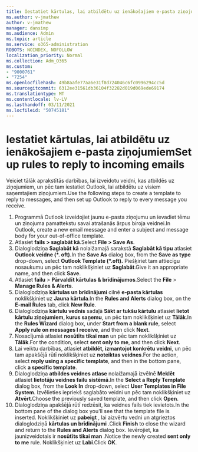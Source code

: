 ```yaml
---
title: Iestatiet kārtulas, lai atbildētu uz ienākošajiem e-pasta ziņojumiem
ms.author: v-jmathew
author: v-jmathew
manager: dansimp
ms.audience: Admin
ms.topic: article
ms.service: o365-administration
ROBOTS: NOINDEX, NOFOLLOW
localization_priority: Normal
ms.collection: Adm_O365
ms.custom:
- "9000761"
- "7254"
ms.openlocfilehash: 49b8aafe77aa6e31f8d724046c6fc0996294cc5d
ms.sourcegitcommit: 6312ee31561db36104f32282d019d069ede69174
ms.translationtype: MT
ms.contentlocale: lv-LV
ms.lasthandoff: 03/11/2021
ms.locfileid: "50745181"
---
```

# <a name="set-up-rules-to-reply-to-incoming-emails"></a><span data-ttu-id="84536-102">Iestatiet kārtulas, lai atbildētu uz ienākošajiem e-pasta ziņojumiem</span><span class="sxs-lookup"><span data-stu-id="84536-102">Set up rules to reply to incoming emails</span></span>

<span data-ttu-id="84536-103">Veiciet tālāk aprakstītās darbības, lai izveidotu veidni, kas atbildēs uz ziņojumiem, un pēc tam iestatiet Outlook, lai atbildētu uz visiem saņemtajiem ziņojumiem.</span><span class="sxs-lookup"><span data-stu-id="84536-103">Use the following steps to create a template to reply to messages, and then set up Outlook to reply to every message you receive.</span></span>

1. <span data-ttu-id="84536-104">Programmā Outlook izveidojiet jaunu e-pasta ziņojumu un ievadiet tēmu un ziņojuma pamattekstu savai atrašanās ārpus biroja veidnei.</span><span class="sxs-lookup"><span data-stu-id="84536-104">In Outlook, create a new email message and enter a subject and message body for your out-of-office template.</span></span>
2. <span data-ttu-id="84536-105">Atlasiet **fails > saglabāt kā**.</span><span class="sxs-lookup"><span data-stu-id="84536-105">Select **File > Save As**.</span></span>
3. <span data-ttu-id="84536-106">Dialoglodziņa **Saglabāt kā** nolaižamajā sarakstā **Saglabāt kā tipu** atlasiet **Outlook veidne (\*. oft).**</span><span class="sxs-lookup"><span data-stu-id="84536-106">In the **Save As** dialog box, from the **Save as type** drop-down, select **Outlook Template (\*.oft).**</span></span> <span data-ttu-id="84536-107">Piešķiriet tam attiecīgu nosaukumu un pēc tam noklikšķiniet uz **Saglabāt**.</span><span class="sxs-lookup"><span data-stu-id="84536-107">Give it an appropriate name, and then click **Save**.</span></span>
4. <span data-ttu-id="84536-108">Atlasiet **failu**  >  **Pārvaldīt kārtulas & brīdinājumos**.</span><span class="sxs-lookup"><span data-stu-id="84536-108">Select the **File** > **Manage Rules & Alerts**.</span></span>
5. <span data-ttu-id="84536-109">Dialoglodziņa **kārtulas un brīdinājumi** cilnē **e-pasta kārtulas** noklikšķiniet uz **Jauna kārtula**.</span><span class="sxs-lookup"><span data-stu-id="84536-109">In the **Rules and Alerts** dialog box, on the **E-mail Rules** tab, click **New Rule**.</span></span>
6. <span data-ttu-id="84536-110">Dialoglodziņa **kārtulu vednis** sadaļā **Sākt ar tukšu kārtulu** atlasiet **lietot kārtulu ziņojumiem, kurus saņemu**, un pēc tam noklikšķiniet uz **Tālāk**.</span><span class="sxs-lookup"><span data-stu-id="84536-110">In the **Rules Wizard** dialog box, under **Start from a blank rule**, select **Apply rule on messages I receive**, and then click **Next**.</span></span>
7. <span data-ttu-id="84536-111">Nosacījumā atlasiet **nosūtīts tikai man** un pēc tam noklikšķiniet uz **Tālāk**.</span><span class="sxs-lookup"><span data-stu-id="84536-111">For the condition, select **sent only to me**, and then click **Next**.</span></span>
8. <span data-ttu-id="84536-112">Lai veiktu darbības, atlasiet **atbildēt, izmantojot konkrētu veidni**, un pēc tam apakšējā rūtī noklikšķiniet uz **noteiktas veidnes**.</span><span class="sxs-lookup"><span data-stu-id="84536-112">For the action, select **reply using a specific template**, and then in the bottom pane, click **a specific template**.</span></span>
9. <span data-ttu-id="84536-113">Dialoglodziņa **atbildes veidnes atlase** nolaižamajā izvēlnē **Meklēt** atlasiet **lietotāju veidnes failu sistēmā**.</span><span class="sxs-lookup"><span data-stu-id="84536-113">In the **Select a Reply Template** dialog box, from the **Look In** drop-down, select **User Templates in File System**.</span></span> <span data-ttu-id="84536-114">Izvēlieties iepriekš saglabāto veidni un pēc tam noklikšķiniet uz **Atvērt**.</span><span class="sxs-lookup"><span data-stu-id="84536-114">Choose the previously saved template, and then click **Open**.</span></span>
10. <span data-ttu-id="84536-115">Dialoglodziņa apakšējā rūtī redzēsit, ka veidnes fails tiek ievietots.</span><span class="sxs-lookup"><span data-stu-id="84536-115">In the bottom pane of the dialog box you'll see that the template file is inserted.</span></span> <span data-ttu-id="84536-116">Noklikšķiniet uz **pabeigt** , lai aizvērtu vedni un atgrieztos dialoglodziņā **kārtulas un brīdinājumi** .</span><span class="sxs-lookup"><span data-stu-id="84536-116">Click **Finish** to close the wizard and return to the **Rules and Alerts** dialog box.</span></span> <span data-ttu-id="84536-117">Ievērojiet, ka jaunizveidotais ir **nosūtīts tikai man** .</span><span class="sxs-lookup"><span data-stu-id="84536-117">Notice the newly created **sent only to me** rule.</span></span> <span data-ttu-id="84536-118">Noklikšķiniet uz **Labi**.</span><span class="sxs-lookup"><span data-stu-id="84536-118">Click **OK**.</span></span>
